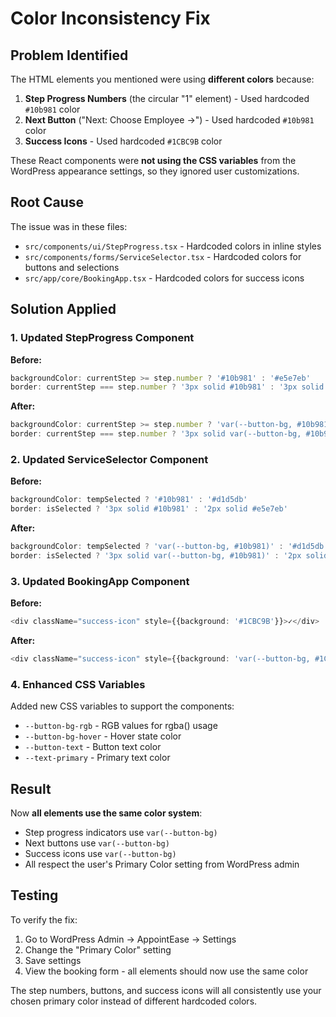# Color Inconsistency Fix

## Problem Identified

The HTML elements you mentioned were using **different colors** because:

1. **Step Progress Numbers** (the circular "1" element) - Used hardcoded `#10b981` color
2. **Next Button** ("Next: Choose Employee →") - Used hardcoded `#10b981` color  
3. **Success Icons** - Used hardcoded `#1CBC9B` color

These React components were **not using the CSS variables** from the WordPress appearance settings, so they ignored user customizations.

## Root Cause

The issue was in these files:
- `src/components/ui/StepProgress.tsx` - Hardcoded colors in inline styles
- `src/components/forms/ServiceSelector.tsx` - Hardcoded colors for buttons and selections
- `src/app/core/BookingApp.tsx` - Hardcoded colors for success icons

## Solution Applied

### 1. Updated StepProgress Component
**Before:**
```typescript
backgroundColor: currentStep >= step.number ? '#10b981' : '#e5e7eb'
border: currentStep === step.number ? '3px solid #10b981' : '3px solid transparent'
```

**After:**
```typescript
backgroundColor: currentStep >= step.number ? 'var(--button-bg, #10b981)' : '#e5e7eb'
border: currentStep === step.number ? '3px solid var(--button-bg, #10b981)' : '3px solid transparent'
```

### 2. Updated ServiceSelector Component
**Before:**
```typescript
backgroundColor: tempSelected ? '#10b981' : '#d1d5db'
border: isSelected ? '3px solid #10b981' : '2px solid #e5e7eb'
```

**After:**
```typescript
backgroundColor: tempSelected ? 'var(--button-bg, #10b981)' : '#d1d5db'
border: isSelected ? '3px solid var(--button-bg, #10b981)' : '2px solid #e5e7eb'
```

### 3. Updated BookingApp Component
**Before:**
```typescript
<div className="success-icon" style={{background: '#1CBC9B'}}>✓</div>
```

**After:**
```typescript
<div className="success-icon" style={{background: 'var(--button-bg, #1CBC9B)'}}>✓</div>
```

### 4. Enhanced CSS Variables
Added new CSS variables to support the components:
- `--button-bg-rgb` - RGB values for rgba() usage
- `--button-bg-hover` - Hover state color
- `--button-text` - Button text color
- `--text-primary` - Primary text color

## Result

Now **all elements use the same color system**:
- Step progress indicators use `var(--button-bg)` 
- Next buttons use `var(--button-bg)`
- Success icons use `var(--button-bg)`
- All respect the user's Primary Color setting from WordPress admin

## Testing

To verify the fix:
1. Go to WordPress Admin → AppointEase → Settings
2. Change the "Primary Color" setting
3. Save settings
4. View the booking form - all elements should now use the same color

The step numbers, buttons, and success icons will all consistently use your chosen primary color instead of different hardcoded colors.